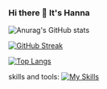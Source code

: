 ### Hi there 👋 It's Hanna

![Anurag's GitHub stats](https://github-readme-stats.vercel.app/api?username=HannaParsa&count_private=true&theme=transparent)

[![GitHub Streak](https://streak-stats.demolab.com/?user=HannaParsa&theme=dark)](https://git.io/streak-stats)

[![Top Langs](https://github-readme-stats.vercel.app/api/top-langs/?username=HannaParsa&layout=compact&theme=dark)](https://github.com/anuraghazra/github-readme-stats)

skills and tools:
[![My Skills](https://skillicons.dev/icons?i=js,html,css,cs,c,cpp,dotnet,java,linkedin,postman,py,vscode,idea,git,bootstrap,mysql)](https://skillicons.dev)

<!--
**HannaParsa/HannaParsa** is a ✨ _special_ ✨ repository because its `README.md` (this file) appears on your GitHub profile.

*** It's Hanna Parsa and I'm currently learning***


